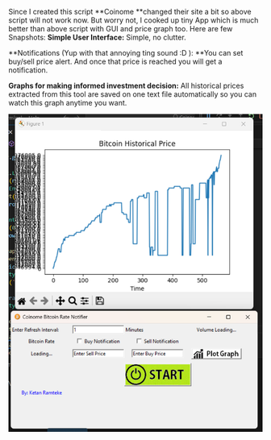 Since I created this script **Coinome **changed their site a bit so above script will not work now.
But worry not, I cooked up tiny App which is much better than above script with GUI and price graph too.
Here are few Snapshots:
**Simple User Interface:**
Simple, no clutter.

**Notifications (Yup with that annoying ting sound :D ):
**You can set buy/sell price alert. And once that price is reached you will get a notification.

**Graphs for making informed investment decision:**
All historical prices extracted from this tool are saved on one text file automatically so you can watch this graph anytime you want.

![image](screenshot.png)
